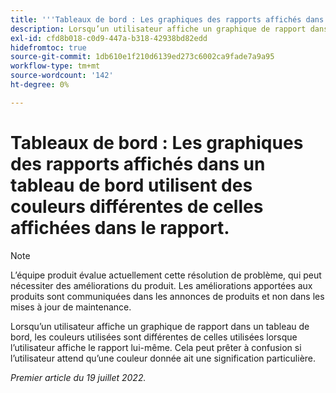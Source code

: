 ```yaml
---
title: '''Tableaux de bord : Les graphiques des rapports affichés dans un tableau de bord utilisent des couleurs différentes de celles affichées dans le rapport'
description: Lorsqu’un utilisateur affiche un graphique de rapport dans un tableau de bord, les couleurs utilisées sont différentes de celles utilisées lorsque l’utilisateur affiche le rapport lui-même. Cela peut prêter à confusion si l’utilisateur attend qu’une couleur donnée ait une signification particulière.
exl-id: cfd8b018-c0d9-447a-b318-42938bd82edd
hidefromtoc: true
source-git-commit: 1db610e1f210d6139ed273c6002ca9fade7a9a95
workflow-type: tm+mt
source-wordcount: '142'
ht-degree: 0%

---
```


# Tableaux de bord : Les graphiques des rapports affichés dans un tableau de bord utilisent des couleurs différentes de celles affichées dans le rapport.

>[!NOTE]
>
>L’équipe produit évalue actuellement cette résolution de problème, qui peut nécessiter des améliorations du produit. Les améliorations apportées aux produits sont communiquées dans les annonces de produits et non dans les mises à jour de maintenance.

Lorsqu’un utilisateur affiche un graphique de rapport dans un tableau de bord, les couleurs utilisées sont différentes de celles utilisées lorsque l’utilisateur affiche le rapport lui-même. Cela peut prêter à confusion si l’utilisateur attend qu’une couleur donnée ait une signification particulière.

_Premier article du 19 juillet 2022._
